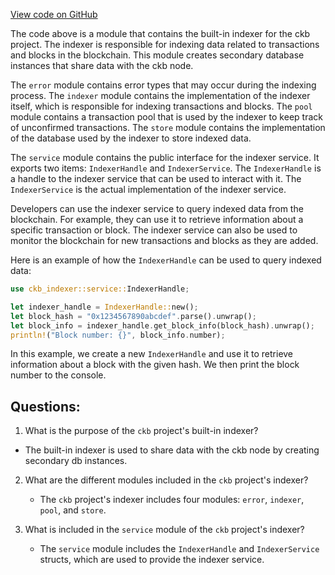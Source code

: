 [View code on GitHub](https://github.com/nervosnetwork/ckb/blob/develop/util/indexer/src/lib.rs)

The code above is a module that contains the built-in indexer for the ckb project. The indexer is responsible for indexing data related to transactions and blocks in the blockchain. This module creates secondary database instances that share data with the ckb node.

The `error` module contains error types that may occur during the indexing process. The `indexer` module contains the implementation of the indexer itself, which is responsible for indexing transactions and blocks. The `pool` module contains a transaction pool that is used by the indexer to keep track of unconfirmed transactions. The `store` module contains the implementation of the database used by the indexer to store indexed data.

The `service` module contains the public interface for the indexer service. It exports two items: `IndexerHandle` and `IndexerService`. The `IndexerHandle` is a handle to the indexer service that can be used to interact with it. The `IndexerService` is the actual implementation of the indexer service.

Developers can use the indexer service to query indexed data from the blockchain. For example, they can use it to retrieve information about a specific transaction or block. The indexer service can also be used to monitor the blockchain for new transactions and blocks as they are added.

Here is an example of how the `IndexerHandle` can be used to query indexed data:

```rust
use ckb_indexer::service::IndexerHandle;

let indexer_handle = IndexerHandle::new();
let block_hash = "0x1234567890abcdef".parse().unwrap();
let block_info = indexer_handle.get_block_info(block_hash).unwrap();
println!("Block number: {}", block_info.number);
```

In this example, we create a new `IndexerHandle` and use it to retrieve information about a block with the given hash. We then print the block number to the console.
## Questions:
 1. What is the purpose of the `ckb` project's built-in indexer?
   - The built-in indexer is used to share data with the ckb node by creating secondary db instances.

2. What are the different modules included in the `ckb` project's indexer?
   - The `ckb` project's indexer includes four modules: `error`, `indexer`, `pool`, and `store`.

3. What is included in the `service` module of the `ckb` project's indexer?
   - The `service` module includes the `IndexerHandle` and `IndexerService` structs, which are used to provide the indexer service.
